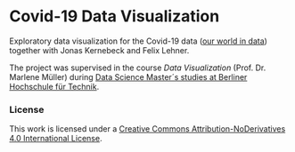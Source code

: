 # Covid-19 Data Visualization

Exploratory data visualization for the Covid-19 data ([our world in data](https://github.com/owid/covid-19-data)) together with Jonas Kernebeck and Felix Lehner.

The project was supervised in the course _Data Visualization_ (Prof. Dr. Marlene Müller) during [Data Science Master´s studies at Berliner Hochschule für Technik](https://projekt.bht-berlin.de/data-science/).

### License
This work is licensed under a [Creative Commons Attribution-NoDerivatives 4.0 International License](https://creativecommons.org/licenses/by-nd/4.0/).
